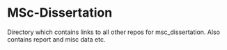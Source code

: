 # MSc-Dissertation

Directory which contains links to all other repos for msc_dissertation. 
Also contains report and misc data etc.

